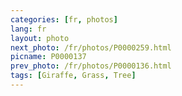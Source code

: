 ```yaml
---
categories: [fr, photos]
lang: fr
layout: photo
next_photo: /fr/photos/P0000259.html
picname: P0000137
prev_photo: /fr/photos/P0000136.html
tags: [Giraffe, Grass, Tree]
---
```

